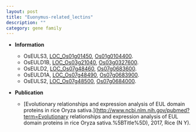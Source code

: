 ```yaml
---
layout: post
title: "Euonymus-related_lectins"
description: ""
category: gene family
---
```


* **Information**  
    + OsEULS3, [LOC_Os01g01450](http://rice.uga.edu/cgi-bin/ORF_infopage.cgi?orf=LOC_Os01g01450), [Os01g0104400](https://rapdb.dna.affrc.go.jp/locus/?name=Os01g0104400).
    + OsEULD1B, [LOC_Os03g21040](http://rice.uga.edu/cgi-bin/ORF_infopage.cgi?orf=LOC_Os03g21040), [Os03g0327600](https://rapdb.dna.affrc.go.jp/locus/?name=Os03g0327600).
    + OsEULD2, [LOC_Os07g48460](http://rice.uga.edu/cgi-bin/ORF_infopage.cgi?orf=LOC_Os07g48460), [Os07g0683600](https://rapdb.dna.affrc.go.jp/locus/?name=Os07g0683600).
    + OsEULD1A, [LOC_Os07g48490](http://rice.uga.edu/cgi-bin/ORF_infopage.cgi?orf=LOC_Os07g48490), [Os07g0683900](https://rapdb.dna.affrc.go.jp/locus/?name=Os07g0683900).
    + OsEULS2, [LOC_Os07g48500](http://rice.uga.edu/cgi-bin/ORF_infopage.cgi?orf=LOC_Os07g48500), [Os07g0684000](https://rapdb.dna.affrc.go.jp/locus/?name=Os07g0684000).

* **Publication**  
    + [Evolutionary relationships and expression analysis of EUL domain proteins in rice Oryza sativa.](http://www.ncbi.nlm.nih.gov/pubmed?term=Evolutionary relationships and expression analysis of EUL domain proteins in rice Oryza sativa.%5BTitle%5D), 2017, Rice (N Y).


